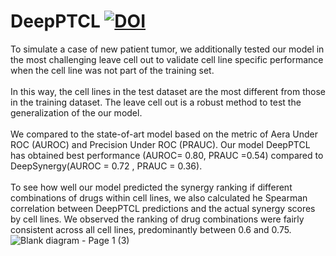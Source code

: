 DeepPTCL [![DOI](https://zenodo.org/badge/870923296.svg)](https://doi.org/10.5281/zenodo.14845644)
==============

To simulate a case of new patient tumor, we additionally tested our model in the most challenging  leave cell out to validate cell line specific performance when the cell line was not part of the training set. \
\
In this way, the cell lines in the test dataset are the most different from those in the training dataset. The leave cell out is a robust method to test the generalization of the our model.\
\
We compared to the state-of-art model based on the metric of Aera Under ROC (AUROC) and Precision Under ROC (PRAUC). Our model DeepPTCL has obtained best performance (AUROC= 0.80, PRAUC =0.54) compared to DeepSynergy(AUROC = 0.72 , PRAUC = 0.36). \
\
To see how well our model predicted the synergy ranking if different combinations of drugs within cell lines, we also calculated he Spearman correlation between DeepPTCL predictions and the actual synergy scores by cell lines. We observed the ranking of drug combinations were fairly consistent across all cell lines, predominantly between 0.6 and 0.75.
![Blank diagram - Page 1 (3)](https://github.com/user-attachments/assets/9044b45d-a271-453d-b24a-c3d892f85c0c)
